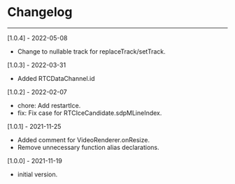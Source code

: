 # Changelog

--------------------------------------------
[1.0.4] - 2022-05-08

* Change to nullable track for replaceTrack/setTrack.

[1.0.3] - 2022-03-31

* Added RTCDataChannel.id

[1.0.2] - 2022-02-07

* chore: Add restartIce.
* fix: Fix case for RTCIceCandidate.sdpMLineIndex.

[1.0.1] - 2021-11-25

* Added comment for VideoRenderer.onResize.
* Remove unnecessary function alias declarations.

[1.0.0] - 2021-11-19

* initial version.

